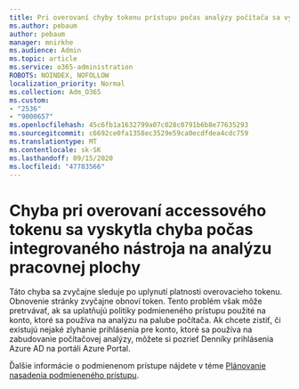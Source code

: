 ```yaml
---
title: Pri overovaní chyby tokenu prístupu počas analýzy počítača sa vyskytla chyba.
ms.author: pebaum
author: pebaum
manager: mnirkhe
ms.audience: Admin
ms.topic: article
ms.service: o365-administration
ROBOTS: NOINDEX, NOFOLLOW
localization_priority: Normal
ms.collection: Adm_O365
ms.custom:
- "2536"
- "9000657"
ms.openlocfilehash: 45c6fb1a1632799a07c028c0791b6b8e77635293
ms.sourcegitcommit: c6692ce0fa1358ec3529e59ca0ecdfdea4cdc759
ms.translationtype: MT
ms.contentlocale: sk-SK
ms.lasthandoff: 09/15/2020
ms.locfileid: "47783566"
---
```

# <a name="there-was-an-error-validating-access-token-error-during-desktop-analytics-onboarding"></a>Chyba pri overovaní accessového tokenu sa vyskytla chyba počas integrovaného nástroja na analýzu pracovnej plochy

Táto chyba sa zvyčajne sleduje po uplynutí platnosti overovacieho tokenu. Obnovenie stránky zvyčajne obnoví token. Tento problém však môže pretrvávať, ak sa uplatňujú politiky podmieneného prístupu použité na konto, ktoré sa používa na analýzu na palube počítača. Ak chcete zistiť, či existujú nejaké zlyhanie prihlásenia pre konto, ktoré sa používa na zabudovanie počítačovej analýzy, môžete si pozrieť Denníky prihlásenia Azure AD na portáli Azure Portal.

Ďalšie informácie o podmienenom prístupe nájdete v téme [Plánovanie nasadenia podmieneného prístupu](https://docs.microsoft.com/azure/active-directory/conditional-access/plan-conditional-access).